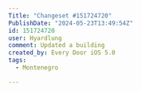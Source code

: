 ```yaml
---
Title: "Changeset #151724720"
PublishDate: "2024-05-23T13:49:54Z"
id: 151724720
user: Hyardlung
comment: Updated a building
created_by: Every Door iOS 5.0
tags:
  - Montenegro

---
```

